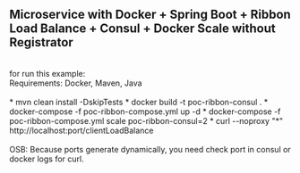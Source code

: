 ## Microservice with Docker + Spring Boot + Ribbon Load Balance + Consul + Docker Scale without Registrator
<br>
for run this example:
<br>
Requirements: Docker, Maven, Java
<br>
<br>
* mvn clean install -DskipTests
* docker build -t poc-ribbon-consul .
* docker-compose -f poc-ribbon-compose.yml up -d
* docker-compose -f poc-ribbon-compose.yml scale poc-ribbon-consul=2
* curl --noproxy "*" http://localhost:port/clientLoadBalance
<br>
<br>
OSB: Because ports generate dynamically, you need check port in consul or docker logs for curl.


